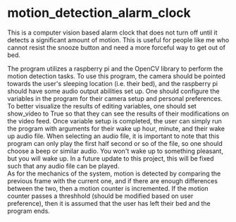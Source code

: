 # motion_detection_alarm_clock
This is a computer vision based alarm clock that does not turn off until it detects a significant amount of motion. This is useful for people like me who cannot resist the snooze button and need a more forceful way to get out of bed.

The program utilizes a raspberry pi and the OpenCV library to perform the motion detection tasks. To use this program, the camera should be pointed towards the user's sleeping location (i.e. their bed), and the raspberry pi should have some audio output abilities set up. One should configure the variables in the program for their camera setup and personal preferences. To better visualize the results of editing variables, one should set show_video to True so that they can see the results of their modifications on the video feed. Once variable setup is completed, the user can simply run the program with arguments for their wake up hour, minute, and their wake up audio file. When selecting an audio file, it is important to note that this program can only play the first half second or so of the file, so one should choose a beep or similar audio. You won't wake up to something pleasant, but you will wake up. In a future update to this project, this will be fixed such that any audio file can be played.  
As for the mechanics of the system, motion is detected by comparing the previous frame with the current one, and if there are enough differences between the two, then a motion counter is incremented. If the motion counter passes a threshhold (should be modified based on user preference), then it is assumed that the user has left their bed and the program ends. 
